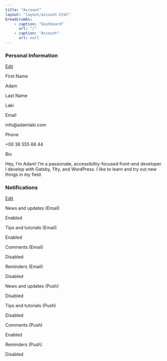 ```yaml
---
title: "Account"
layout: "layout/account.html"
breadcrumbs:
    - caption: "Dashboard"
      url: "/"
    - caption: "Account"
      url: null
---
```


<div class="app-card app-card--info">
    <div class="app-card__header">
        <h3 class="app-card__title">Personal Information</h3>
        <a href="/account/profile/" class="btn btn--outline-primary btn--sm">Edit</a>
    </div>
    <div class="app-card__body">
        <div class="l-row l-row--column:md:2">
            <div class="data-group">
                <p class="data-group__title">First Name</p>
                <p class="data-group__content">Adam</p>
            </div>
            <div class="data-group">
                <p class="data-group__title">Last Name</p>
                <p class="data-group__content">Laki</p>
            </div>
            <div class="data-group">
                <p class="data-group__title">Email</p>
                <p class="data-group__content">info@adamlaki.com</p>
            </div>
            <div class="data-group">
                <p class="data-group__title">Phone</p>
                <p class="data-group__content">+00 36 555 66 44</p>
            </div>
            <div class="data-group">
                <p class="data-group__title">Bio</p>
                <p class="data-group__content">Hey, I’m Adam! I’m a passionate, accessibility-focused front-end developer. I develop with Gatsby, 11ty, and WordPress. I like to learn and try out new things in my field.</p>
            </div>
        </div>
    </div>
</div>

<div class="app-card app-card--info">
    <div class="app-card__header">
        <h3 class="app-card__title">Notifications</h3>
        <a href="/account/profile/" class="btn btn--outline-primary btn--sm">Edit</a>
    </div>
    <div class="app-card__body">
        <div class="l-row l-row--column:md:2">
            <div class="data-group">
                <p class="data-group__title">News and updates (Email)</p>
                <p class="data-group__content">Enabled</p>
            </div>
            <div class="data-group">
                <p class="data-group__title">Tips and tutorials (Email)</p>
                <p class="data-group__content">Enabled</p>
            </div>
            <div class="data-group">
                <p class="data-group__title">Comments (Email)</p>
                <p class="data-group__content">Disabled</p>
            </div>
            <div class="data-group">
                <p class="data-group__title">Reminders (Email)</p>
                <p class="data-group__content">Disabled</p>
            </div>
            <div class="data-group">
                <p class="data-group__title">News and updates (Push)</p>
                <p class="data-group__content">Disabled</p>
            </div>
            <div class="data-group">
                <p class="data-group__title">Tips and tutorials (Push)</p>
                <p class="data-group__content">Disabled</p>
            </div>
            <div class="data-group">
                <p class="data-group__title">Comments (Push)</p>
                <p class="data-group__content">Enabled</p>
            </div>
            <div class="data-group">
                <p class="data-group__title">Reminders (Push)</p>
                <p class="data-group__content">Disabled</p>
            </div>
        </div>
    </div>
</div>

